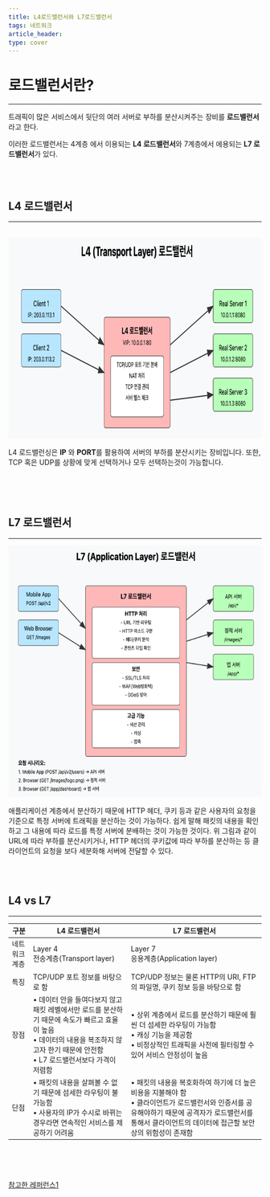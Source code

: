 ```yaml
---
title: L4로드밸런서와 L7로드밸런서
tags: 네트워크
article_header:
type: cover
---
```


# 로드밸런서란?

---

트래픽이 많은 서비스에서 뒷단의 여러 서버로 부하를 분산시켜주는 장비를 **로드밸런서**라고 한다.

이러한 로드밸런서는 4계층 에서 이용되는 **L4 로드밸런서**와 7계층에서 에용되는 **L7 로드밸런서**가 있다.

<br>
<br>

## L4 로드밸런서

---

<br>

<img src="https://raw.githubusercontent.com/jickDo/picture/master/Network/study/3주차/l4.png" width="800" height="400" alt="">

<br>

L4 로드밸런싱은 **IP** 와 **PORT**를 활용하여 서버의 부하를 분산시키는 장비입니다. 또한, TCP 혹은 UDP를 상황에 맞게
선택하거나 모두 선택하는것이 가능합니다.

<br>
<br>
<br>

## L7 로드밸런서

---

<img src="https://raw.githubusercontent.com/jickDo/picture/master/Network/study/3주차/l7.png" width="800" height="500" alt="">

<br>

애플리케이션 계층에서 분산하기 때문에 HTTP 헤더, 쿠키 등과 같은 사용자의 요청을 기준으로 특정 서버에 트래픽을 분산하는 것이 가능하다.
쉽게 말해 패킷의 내용을 확인하고 그 내용에 따라 로드를 특정 서버에 분배하는 것이 가능한 것이다.
위 그림과 같이 URL에 따라 부하를 분산시키거나, HTTP 헤더의 쿠키값에 따라 부하를 분산하는 등 클라이언트의 요청을 보다 세분화해 서버에
전달할 수 있다.

<br>
<br>

## L4 vs L7

---

| 구분      | L4 로드밸런서                                                                                                         | L7 로드밸런서                                                                                                              |
|---------|------------------------------------------------------------------------------------------------------------------|-----------------------------------------------------------------------------------------------------------------------|
| 네트워크 계층 | Layer 4<br>전송계층(Transport layer)                                                                                 | Layer 7<br>응용계층(Application layer)                                                                                    |
| 특징      | TCP/UDP 포트 정보를 바탕으로 함                                                                                            | TCP/UDP 정보는 물론 HTTP의 URI, FTP의 파일명, 쿠키 정보 등을 바탕으로 함                                                                   |
| 장점      | • 데이터 안을 들여다보지 않고 패킷 레벨에서만 로드를 분산하기 때문에 속도가 빠르고 효율이 높음<br>• 데이터의 내용을 복조하지 않고자 한기 때문에 안전함<br>• L7 로드밸런서보다 가격이 저렴함 | • 상위 계층에서 로드를 분산하기 때문에 훨씬 더 섬세한 라우팅이 가능함<br>• 캐싱 기능을 제공함<br>• 비정상적인 트래픽을 사전에 필터링할 수 있어 서비스 안정성이 높음                    |
| 단점      | • 패킷의 내용을 살펴볼 수 없기 때문에 섬세한 라우팅이 불가능함<br>• 사용자의 IP가 수시로 바뀌는 경우라면 연속적인 서비스를 제공하기 어려움                               | • 패킷의 내용을 복호화하여 하기에 더 높은 비용을 지불해야 함<br>• 클라이언트가 로드밸런서와 인증서를 공유해야하기 때문에 공격자가 로드밸런서를 통해서 클라이언트의 데이터에 접근할 보안 상의 위험성이 존재함 |

<br>
<br>
<br>

[참고한 레퍼런스1](https://aws-hyoh.tistory.com/149)

<br>
<br>
<br>
